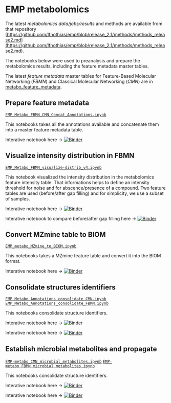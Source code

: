 # EMP metabolomics

The latest *metabolomics data/jobs/results* and methods are available from that repository [https://github.com/lfnothias/emp/blob/release_2.1/methods/methods_release2.md](https://github.com/lfnothias/emp/blob/release_2.1/methods/methods_release2.md).

The notebooks below were used to preanalysis and prepare the metabolomics results, including the feature metadata master tables.

The latest *feature metadata* master tables for Feature-Based Molecular Networking (*FBMN*) and Classical Molecular Networking (*CMN*) are in [metabo_feature_metadata](./metabo_feature_metadata).


## Prepare feature metadata
[`EMP_Metabo_FBMN_CMN_Concat_Annotations.ipynb`](https://nbviewer.jupyter.org/github/lfnothias/emp_metabolomics/blob/main/notebooks/EMP_Metabo_FBMN_CMN_Concat_Annotations.ipynb)

This notebooks takes all the annotations available and concatenate them into a master feature metadata table.

Interative notebook here -> [![Binder](https://mybinder.org/badge_logo.svg)](https://mybinder.org/v2/gh/lfnothias/qiime2/master?urlpath=lab/tree/notebooks/EMP_Metabo_FBMN_CMN_Concat_Annotations.ipynb)


## Visualize intensity distribution in FBMN
[`EMP_Metabo_FBMN_visualize-distrib_v4.ipynb`](https://nbviewer.jupyter.org/github/lfnothias/emp_metabolomics/blob/main/notebooks/EMP_Metabo_FBMN_visualize-distrib_v4.ipynb)

This notebook visualized the intensity distribution in the metabolomics feature intensity table. That informations helps to define an intensity threshold for noise and for abscence/presence of a compound.
Two feature tables are used (before/after gap filling) and for simplicity, we use a subset of samples.

Interative notebook here -> [![Binder](https://mybinder.org/badge_logo.svg)](https://mybinder.org/v2/gh/lfnothias/qiime2/master?urlpath=lab/tree/notebooks/EMP_Metabo_FBMN_visualize-distrib_v4.ipynb)

Interative notebook to compare before/after gap filling here -> [![Binder](https://mybinder.org/badge_logo.svg)](https://mybinder.org/v2/gh/lfnothias/qiime2/master?urlpath=lab/tree/notebooks/EMP_Metabo_FBMN_visualize-distrib_v3_compare_before_after_gapfilling.ipynb)


## Convert MZmine table to BIOM
[`EMP_metabo_MZmine_to_BIOM.ipynb`](https://nbviewer.jupyter.org/github/lfnothias/emp_metabolomics/blob/main/notebooks/EMP_metabo_MZmine_to_BIOM.ipynb)

This notebooks takes a MZmine feature table and convert it into the BIOM format.

Interative notebook here -> [![Binder](https://mybinder.org/badge_logo.svg)](https://mybinder.org/v2/gh/lfnothias/qiime2/master?urlpath=lab/tree/notebooks/EMP_metabo_MZmine_to_BIOM.ipynb)


## Consolidate structures identifiers
[`EMP_Metabo_Annotations_consolidate_CMN.ipynb`](https://nbviewer.jupyter.org/github/lfnothias/emp_metabolomics/blob/main/notebooks/EMP_Metabo_Annotations_consolidate_CMN.ipynb)
[`EMP_Metabo_Annotations_consolidate_FBMN.ipynb`](https://nbviewer.jupyter.org/github/lfnothias/emp_metabolomics/blob/main/notebooks/EMP_Metabo_Annotations_consolidate_FBMN.ipynb)

This notebooks consolidate structure identifiers.

Interative notebook here -> [![Binder](https://mybinder.org/badge_logo.svg)](https://mybinder.org/v2/gh/lfnothias/qiime2/master?urlpath=lab/tree/notebooks/EMP_Metabo_Annotations_consolidate_CMN.ipynb)

Interative notebook here -> [![Binder](https://mybinder.org/badge_logo.svg)](https://mybinder.org/v2/gh/lfnothias/qiime2/master?urlpath=lab/tree/notebooks/EMP_Metabo_Annotations_consolidate_FBMN.ipynb)

## Establish microbial metabolites and propagate
[`EMP-metabo_CMN_microbial_metabolites.ipynb`](https://nbviewer.jupyter.org/github/lfnothias/emp_metabolomics/blob/main/notebooks/EMP-metabo_CMN_microbial_metabolites.ipynb)
[`EMP-metabo_FBMN_microbial_metabolites.ipynb`](https://nbviewer.jupyter.org/github/lfnothias/emp_metabolomics/blob/main/notebooks/EMP-metabo_FBMN_microbial_metabolites.ipynb)

This notebooks consolidate structure identifiers.

Interative notebook here -> [![Binder](https://mybinder.org/badge_logo.svg)](https://mybinder.org/v2/gh/lfnothias/qiime2/master?urlpath=lab/tree/notebooks/EMP-metabo_CMN_microbial_metabolites.ipynb)

Interative notebook here -> [![Binder](https://mybinder.org/badge_logo.svg)](https://mybinder.org/v2/gh/lfnothias/qiime2/master?urlpath=lab/tree/notebooks/EMP-metabo_FBMN_microbial_metabolites.ipynb)